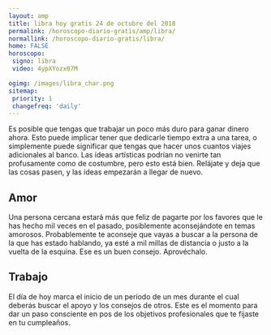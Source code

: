 ```yaml
---
layout: amp
title: libra hoy gratis 24 de octubre del 2018 
permalink: /horoscopo-diario-gratis/amp/libra/
normallink: /horoscopo-diario-gratis/libra/
home: FALSE
horoscopo:
 signo: libra
 video: 4ypXYozx07M

ogimg: /images/libra_char.png
sitemap:
 priority: 1
 changefreq: 'daily'
---
```



Es posible que tengas que trabajar un poco más duro para ganar dinero ahora. Esto puede implicar tener que dedicarle tiempo extra a una tarea, o simplemente puede significar que tengas que hacer unos cuantos viajes adicionales al banco. Las ideas artísticas podrían no venirte tan profusamente como de costumbre, pero esto está bien. Relájate y deja que las cosas pasen, y las ideas empezarán a llegar de nuevo.

## Amor

Una persona cercana estará más que feliz de pagarte por los favores que le has hecho mil veces en el pasado, posiblemente aconsejándote en temas amorosos. Probablemente te aconseje que vayas a buscar a la persona de la que has estado hablando, ya esté a mil millas de distancia o justo a la vuelta de la esquina. Ese es un buen consejo. Aprovéchalo.

## Trabajo

El día de hoy marca el inicio de un período de un mes durante el cual deberás buscar el apoyo y los consejos de otros. Este es el momento para dar un paso consciente en pos de los objetivos profesionales que te fijaste en tu cumpleaños.